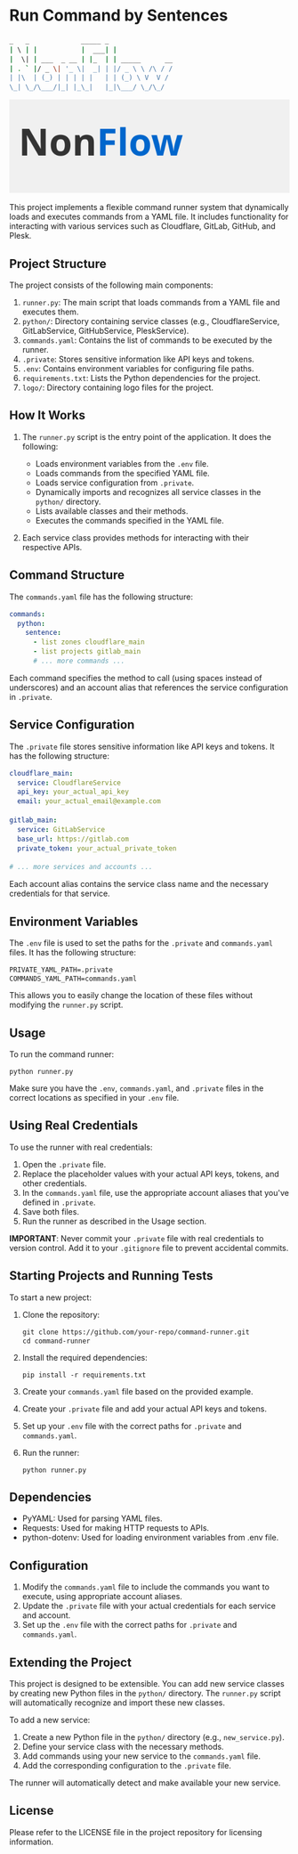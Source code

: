 # Run Command by Sentences
```bash
_   _             _____ _               
| \ | |           |  ___| |              
|  \| | ___  _ __ | |_  | | _____      __
| . ` |/ _ \| '_ \|  _| | |/ _ \ \ /\ / /
| |\  | (_) | | | | |   | | (_) \ V  V /
\_| \_/\___/|_| |_\_|   |_|\___/ \_/\_/
```

![NonFlow Logo](logo/nonflow.svg)

This project implements a flexible command runner system that dynamically loads and executes commands from a YAML file. It includes functionality for interacting with various services such as Cloudflare, GitLab, GitHub, and Plesk.

## Project Structure

The project consists of the following main components:

1. `runner.py`: The main script that loads commands from a YAML file and executes them.
2. `python/`: Directory containing service classes (e.g., CloudflareService, GitLabService, GitHubService, PleskService).
3. `commands.yaml`: Contains the list of commands to be executed by the runner.
4. `.private`: Stores sensitive information like API keys and tokens.
5. `.env`: Contains environment variables for configuring file paths.
6. `requirements.txt`: Lists the Python dependencies for the project.
7. `logo/`: Directory containing logo files for the project.

## How It Works

1. The `runner.py` script is the entry point of the application. It does the following:
   - Loads environment variables from the `.env` file.
   - Loads commands from the specified YAML file.
   - Loads service configuration from `.private`.
   - Dynamically imports and recognizes all service classes in the `python/` directory.
   - Lists available classes and their methods.
   - Executes the commands specified in the YAML file.

2. Each service class provides methods for interacting with their respective APIs.

## Command Structure

The `commands.yaml` file has the following structure:

```yaml
commands:
  python:
    sentence:
      - list zones cloudflare_main
      - list projects gitlab_main
      # ... more commands ...
```

Each command specifies the method to call (using spaces instead of underscores) and an account alias that references the service configuration in `.private`.

## Service Configuration

The `.private` file stores sensitive information like API keys and tokens. It has the following structure:

```yaml
cloudflare_main:
  service: CloudflareService
  api_key: your_actual_api_key
  email: your_actual_email@example.com

gitlab_main:
  service: GitLabService
  base_url: https://gitlab.com
  private_token: your_actual_private_token

# ... more services and accounts ...
```

Each account alias contains the service class name and the necessary credentials for that service.

## Environment Variables

The `.env` file is used to set the paths for the `.private` and `commands.yaml` files. It has the following structure:

```
PRIVATE_YAML_PATH=.private
COMMANDS_YAML_PATH=commands.yaml
```

This allows you to easily change the location of these files without modifying the `runner.py` script.

## Usage

To run the command runner:

```
python runner.py
```

Make sure you have the `.env`, `commands.yaml`, and `.private` files in the correct locations as specified in your `.env` file.

## Using Real Credentials

To use the runner with real credentials:

1. Open the `.private` file.
2. Replace the placeholder values with your actual API keys, tokens, and other credentials.
3. In the `commands.yaml` file, use the appropriate account aliases that you've defined in `.private`.
4. Save both files.
5. Run the runner as described in the Usage section.

**IMPORTANT**: Never commit your `.private` file with real credentials to version control. Add it to your `.gitignore` file to prevent accidental commits.

## Starting Projects and Running Tests

To start a new project:

1. Clone the repository:
   ```
   git clone https://github.com/your-repo/command-runner.git
   cd command-runner
   ```

2. Install the required dependencies:
   ```
   pip install -r requirements.txt
   ```

3. Create your `commands.yaml` file based on the provided example.

4. Create your `.private` file and add your actual API keys and tokens.

5. Set up your `.env` file with the correct paths for `.private` and `commands.yaml`.

6. Run the runner:
   ```
   python runner.py
   ```

## Dependencies

- PyYAML: Used for parsing YAML files.
- Requests: Used for making HTTP requests to APIs.
- python-dotenv: Used for loading environment variables from .env file.

## Configuration

1. Modify the `commands.yaml` file to include the commands you want to execute, using appropriate account aliases.
2. Update the `.private` file with your actual credentials for each service and account.
3. Set up the `.env` file with the correct paths for `.private` and `commands.yaml`.

## Extending the Project

This project is designed to be extensible. You can add new service classes by creating new Python files in the `python/` directory. The `runner.py` script will automatically recognize and import these new classes.

To add a new service:

1. Create a new Python file in the `python/` directory (e.g., `new_service.py`).
2. Define your service class with the necessary methods.
3. Add commands using your new service to the `commands.yaml` file.
4. Add the corresponding configuration to the `.private` file.

The runner will automatically detect and make available your new service.

## License

Please refer to the LICENSE file in the project repository for licensing information.
